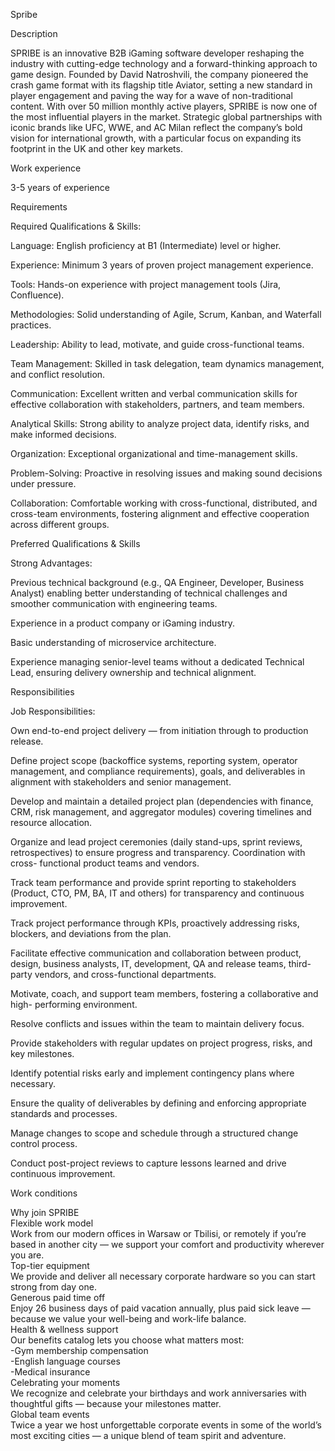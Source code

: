 Spribe

Description

SPRIBE is an innovative B2B iGaming software developer reshaping the industry
with cutting-edge technology and a forward-thinking approach to game design.
Founded by David Natroshvili, the company pioneered the crash game format with
its flagship title Aviator, setting a new standard in player engagement and
paving the way for a wave of non-traditional content. With over 50 million
monthly active players, SPRIBE is now one of the most influential players in
the market. Strategic global partnerships with iconic brands like UFC, WWE,
and AC Milan reflect the company’s bold vision for international growth, with
a particular focus on expanding its footprint in the UK and other key markets.

Work experience

3-5 years of experience

Requirements

Required Qualifications & Skills:  
  
Language: English proficiency at B1 (Intermediate) level or higher.  
  
Experience: Minimum 3 years of proven project management experience.  
  
Tools: Hands-on experience with project management tools (Jira, Confluence).  
  
Methodologies: Solid understanding of Agile, Scrum, Kanban, and Waterfall
practices.  
  
Leadership: Ability to lead, motivate, and guide cross-functional teams.  
  
Team Management: Skilled in task delegation, team dynamics management, and
conflict resolution.  
  
Communication: Excellent written and verbal communication skills for effective
collaboration with stakeholders, partners, and team members.  
  
Analytical Skills: Strong ability to analyze project data, identify risks, and
make informed decisions.  
  
Organization: Exceptional organizational and time-management skills.  
  
Problem-Solving: Proactive in resolving issues and making sound decisions
under pressure.  
  
Collaboration: Comfortable working with cross-functional, distributed, and
cross-team environments, fostering alignment and effective cooperation across
different groups.  
  
Preferred Qualifications & Skills  
  
  
Strong Advantages:  
  
Previous technical background (e.g., QA Engineer, Developer, Business Analyst)
enabling better understanding of technical challenges and smoother
communication with engineering teams.  
  
Experience in a product company or iGaming industry.  
  
Basic understanding of microservice architecture.  
  
Experience managing senior-level teams without a dedicated Technical Lead,
ensuring delivery ownership and technical alignment.

Responsibilities

Job Responsibilities:  
  
Own end-to-end project delivery — from initiation through to production
release.  
  
Define project scope (backoffice systems, reporting system, operator
management, and compliance requirements), goals, and deliverables in alignment
with stakeholders and senior management.  
  
Develop and maintain a detailed project plan (dependencies with finance, CRM,
risk management, and aggregator modules) covering timelines and resource
allocation.  
  
Organize and lead project ceremonies (daily stand-ups, sprint reviews,
retrospectives) to ensure progress and transparency. Coordination with cross-
functional product teams and vendors.  
  
Track team performance and provide sprint reporting to stakeholders (Product,
CTO, PM, BA, IT and others) for transparency and continuous improvement.  
  
Track project performance through KPIs, proactively addressing risks,
blockers, and deviations from the plan.  
  
Facilitate effective communication and collaboration between product, design,
business analysts, IT, development, QA and release teams, third-party vendors,
and cross-functional departments.  
  
Motivate, coach, and support team members, fostering a collaborative and high-
performing environment.  
  
Resolve conflicts and issues within the team to maintain delivery focus.  
  
Provide stakeholders with regular updates on project progress, risks, and key
milestones.  
  
Identify potential risks early and implement contingency plans where
necessary.  
  
Ensure the quality of deliverables by defining and enforcing appropriate
standards and processes.  
  
Manage changes to scope and schedule through a structured change control
process.  
  
Conduct post-project reviews to capture lessons learned and drive continuous
improvement.

Work conditions

Why join SPRIBE  
Flexible work model  
Work from our modern offices in Warsaw or Tbilisi, or remotely if you’re based
in another city — we support your comfort and productivity wherever you are.  
Top-tier equipment  
We provide and deliver all necessary corporate hardware so you can start
strong from day one.  
Generous paid time off  
Enjoy 26 business days of paid vacation annually, plus paid sick leave —
because we value your well-being and work-life balance.  
Health & wellness support  
Our benefits catalog lets you choose what matters most:  
-Gym membership compensation  
-English language courses  
-Medical insurance  
Celebrating your moments  
We recognize and celebrate your birthdays and work anniversaries with
thoughtful gifts — because your milestones matter.  
Global team events  
Twice a year we host unforgettable corporate events in some of the world’s
most exciting cities — a unique blend of team spirit and adventure.